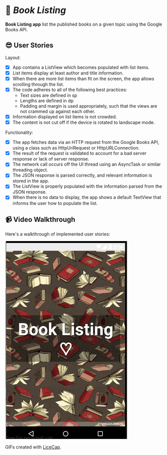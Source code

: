 # :iphone: *Book Listing*  

**Book Listing app** list the published books on a given topic using the Google Books API. 

## :sunglasses: User Stories

Layout:

* [x] App contains a ListView which becomes populated with list items.
* [x] List items display at least author and title information.
* [x] When there are more list items than fit on the screen, the app allows scrolling through the list.
* [x] The code adheres to all of the following best practices:
  * Text sizes are defined in sp
  * Lengths are defined in dp
  * Padding and margin is used appropriately, such that the views are not crammed up against each other.
* [x] Information displayed on list items is not crowded.
* [x] The content is not cut off if the device is rotated to landscape mode.

Functionality:

* [x] The app fetches data via an HTTP request from the Google Books API, using a class such as HttpUriRequest or HttpURLConnection.
* [x] The result of the request is validated to account for a bad server response or lack of server response.
* [x] The network call occurs off the UI thread using an AsyncTask or similar threading object.
* [x] The JSON response is parsed correctly, and relevant information is stored in the app.
* [x] The ListView is properly populated with the information parsed from the JSON response.
* [x] When there is no data to display, the app shows a default TextView that informs the user how to populate the list.

## :video_camera: Video Walkthrough 

Here's a walkthrough of implemented user stories:

<img src='https://github.com/IsabelPalomar/android-book-listing/blob/master/BookListing.gif' title='Video Walkthrough' width='' alt='Video Walkthrough' />

GIFs created with [LiceCap](http://www.cockos.com/licecap/).

